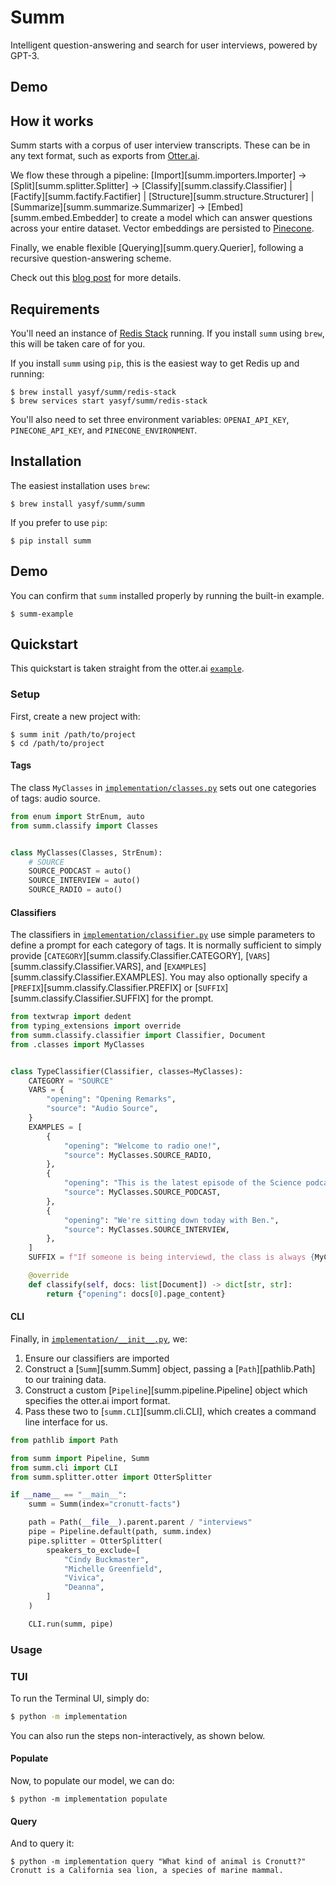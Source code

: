 # Summ

Intelligent question-answering and search for user interviews, powered by GPT-3.

## Demo

<script id="asciicast-6dNMwGgNrmBrnFjyFjbJJ2xLR" src="https://asciinema.org/a/6dNMwGgNrmBrnFjyFjbJJ2xLR.js" async></script>

## How it works

Summ starts with a corpus of user interview transcripts. These can be in any text format, such as exports from [Otter.ai](https://otter.ai).

We flow these through a pipeline:
[Import][summ.importers.Importer] -> [Split][summ.splitter.Splitter] -> [Classify][summ.classify.Classifier] | [Factify][summ.factify.Factifier] | [Structure][summ.structure.Structurer] | [Summarize][summ.summarize.Summarizer] -> [Embed][summ.embed.Embedder] to create a model which can answer questions across your entire dataset. Vector embeddings are persisted to [Pinecone](https://www.pinecone.io/).

Finally, we enable flexible [Querying][summ.query.Querier], following a recursive question-answering scheme.

Check out this [blog post](#) for more details.

## Requirements

You'll need an instance of [Redis Stack](https://redis.io/docs/stack/get-started/install/) running. If you install `summ` using `brew`, this will be taken care of for you.

If you install `summ` using `pip`, this is the easiest way to get Redis up and running:

```console
$ brew install yasyf/summ/redis-stack
$ brew services start yasyf/summ/redis-stack
```

You'll also need to set three environment variables: `OPENAI_API_KEY`, `PINECONE_API_KEY`, and `PINECONE_ENVIRONMENT`.


## Installation

The easiest installation uses `brew`:

```console
$ brew install yasyf/summ/summ
```

If you prefer to use `pip`:

```console
$ pip install summ
```

## Demo

You can confirm that `summ` installed properly by running the built-in example.

```console
$ summ-example
```

## Quickstart

This quickstart is taken straight from the otter.ai [`example`](https://github.com/yasyf/summ/tree/main/summ/examples/otter).


### Setup

First, create a new project with:

```
$ summ init /path/to/project
$ cd /path/to/project
```

#### Tags

The class `MyClasses` in [`implementation/classes.py`](https://github.com/yasyf/summ/tree/main/summ/examples/otter/implementation/classes.py) sets out one categories of tags: audio source.

```python
from enum import StrEnum, auto
from summ.classify import Classes


class MyClasses(Classes, StrEnum):
    # SOURCE
    SOURCE_PODCAST = auto()
    SOURCE_INTERVIEW = auto()
    SOURCE_RADIO = auto()
```

#### Classifiers

The classifiers in [`implementation/classifier.py`](https://github.com/yasyf/summ/tree/main/summ/examples/otter/implementation/classifier.py) use simple parameters to define a prompt for each category of tags. It is normally sufficient to simply provide [`CATEGORY`][summ.classify.Classifier.CATEGORY], [`VARS`][summ.classify.Classifier.VARS], and [`EXAMPLES`][summ.classify.Classifier.EXAMPLES]. You may also optionally specify a [`PREFIX`][summ.classify.Classifier.PREFIX] or [`SUFFIX`][summ.classify.Classifier.SUFFIX] for the prompt.

```python
from textwrap import dedent
from typing_extensions import override
from summ.classify.classifier import Classifier, Document
from .classes import MyClasses


class TypeClassifier(Classifier, classes=MyClasses):
    CATEGORY = "SOURCE"
    VARS = {
        "opening": "Opening Remarks",
        "source": "Audio Source",
    }
    EXAMPLES = [
        {
            "opening": "Welcome to radio one!",
            "source": MyClasses.SOURCE_RADIO,
        },
        {
            "opening": "This is the latest episode of the Science podcast.",
            "source": MyClasses.SOURCE_PODCAST,
        },
        {
            "opening": "We're sitting down today with Ben.",
            "source": MyClasses.SOURCE_INTERVIEW,
        },
    ]
    SUFFIX = f"If someone is being interviewd, the class is always {MyClasses.SOURCE_INTERVIEW}, even if the medium matches a different class."

    @override
    def classify(self, docs: list[Document]) -> dict[str, str]:
        return {"opening": docs[0].page_content}
```

#### CLI

Finally, in [`implementation/__init__.py`](https://github.com/yasyf/summ/tree/main/summ/examples/otter/implementation/__init__.py), we:

1. Ensure our classifiers are imported
2. Construct a [`Summ`][summ.Summ] object, passing a [`Path`][pathlib.Path] to our training data.
3. Construct a custom [`Pipeline`][summ.pipeline.Pipeline] object which specifies the otter.ai import format.
4. Pass these two to [`summ.CLI`][summ.cli.CLI], which creates a command line interface for us.

```python
from pathlib import Path

from summ import Pipeline, Summ
from summ.cli import CLI
from summ.splitter.otter import OtterSplitter

if __name__ == "__main__":
    summ = Summ(index="cronutt-facts")

    path = Path(__file__).parent.parent / "interviews"
    pipe = Pipeline.default(path, summ.index)
    pipe.splitter = OtterSplitter(
        speakers_to_exclude=[
            "Cindy Buckmaster",
            "Michelle Greenfield",
            "Vivica",
            "Deanna",
        ]
    )

    CLI.run(summ, pipe)
```

### Usage

### TUI

To run the Terminal UI, simply do:

```bash
$ python -m implementation
```

You can also run the steps non-interactively, as shown below.

#### Populate

Now, to populate our model, we can do:

```console
$ python -m implementation populate
```

#### Query

And to query it:

```console
$ python -m implementation query "What kind of animal is Cronutt?"
Cronutt is a California sea lion, a species of marine mammal.
```
